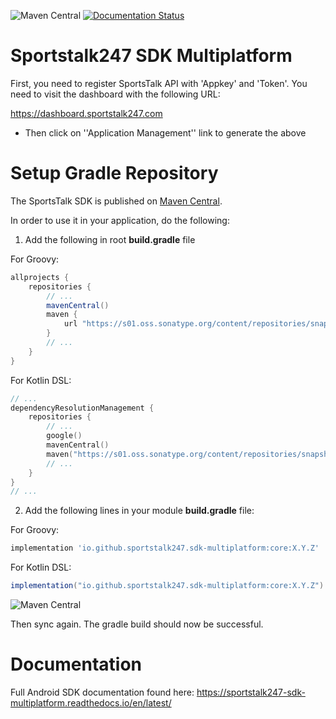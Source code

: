 ![Maven Central](https://img.shields.io/maven-central/v/io.github.sportstalk247.sdk-multiplatform/core?label=Maven%20Central)
[![Documentation Status](https://readthedocs.org/projects/sportstalk247-sdk-multiplatform/badge/?version=latest)](https://sportstalk247-sdk-multiplatform.readthedocs.io/en/latest/?badge=latest)


# Sportstalk247 SDK Multiplatform

First, you need to register SportsTalk API with 'Appkey' and 'Token'.
You need to visit the dashboard with the following URL:

https://dashboard.sportstalk247.com

- Then click on ''Application Management'' link to generate the above

# Setup Gradle Repository

The SportsTalk SDK is published on [Maven Central](https://central.sonatype.com/).

In order to use it in your application, do the following:

1. Add the following in root **build.gradle** file

For Groovy:
```groovy
allprojects {
    repositories {
        // ...
        mavenCentral()
        maven {
            url "https://s01.oss.sonatype.org/content/repositories/snapshots/"
        }
        // ...
    }
}
```
For Kotlin DSL:
```kotlin
// ...
dependencyResolutionManagement {
    repositories {
        // ...
        google()
        mavenCentral()
        maven("https://s01.oss.sonatype.org/content/repositories/snapshots/")
        // ...
    }
}
// ...
```

2. Add the following lines in your module **build.gradle** file:

For Groovy:
```groovy
implementation 'io.github.sportstalk247.sdk-multiplatform:core:X.Y.Z'
```

For Kotlin DSL:
```groovy
implementation("io.github.sportstalk247.sdk-multiplatform:core:X.Y.Z")
```

![Maven Central](https://img.shields.io/maven-central/v/io.github.sportstalk247.sdk-multiplatform/core?label=Maven%20Central)

Then sync again. The gradle build should now be successful.

# Documentation

Full Android SDK documentation found here: https://sportstalk247-sdk-multiplatform.readthedocs.io/en/latest/
